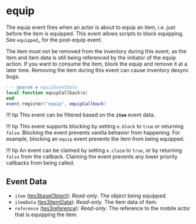 # equip

The equip event fires when an actor is about to equip an item, i.e. just before the item is equipped. This event allows scripts to block equipping. See `equipped`_ for the post-equip event.

The item must not be removed from the inventory during this event, as the item and item data is still being referenced by the initiator of the equip action. If you want to consume the item, block the equip and remove it at a later time. Removing the item during this event can cause inventory desync bugs.

```lua
--- @param e equipEventData
local function equipCallback(e)
end
event.register("equip", equipCallback)
```

!!! tip
	This event can be filtered based on the **`item`** event data.

!!! tip
	This event supports blocking by setting `e.block` to `true` or returning `false`. Blocking the event prevents vanilla behavior from happening. For example, blocking an `equip` event prevents the item from being equipped.

!!! tip
	An event can be claimed by setting `e.claim` to `true`, or by returning `false` from the callback. Claiming the event prevents any lower priority callbacks from being called.

## Event Data

* `item` ([tes3baseObject](../../types/tes3baseObject)): *Read-only*. The object being equipped.
* `itemData` ([tes3itemData](../../types/tes3itemData)): *Read-only*. The item data of item.
* `reference` ([tes3reference](../../types/tes3reference)): *Read-only*. The reference to the mobile actor that is equipping the item.

